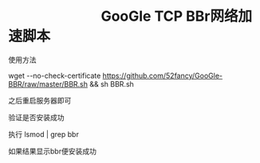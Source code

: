 #                             GooGle TCP BBr网络加速脚本
使用方法 

   wget --no-check-certificate https://github.com/52fancy/GooGle-BBR/raw/master/BBR.sh && sh BBR.sh



之后重启服务器即可

验证是否安装成功 

   执行 lsmod | grep bbr
   
如果结果显示bbr便安装成功
